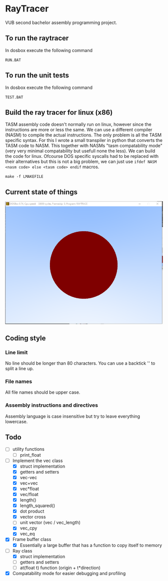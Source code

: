 # RayTracer
VUB second bachelor assembly programming project.

## To run the raytracer
In dosbox execute the following command

    RUN.BAT

## To run the unit tests
In dosbox execute the following command

    TEST.BAT

## Build the ray tracer for linux (x86)
TASM assembly code doesn't normally run on linux, however since the instructions
are more or less the same. We can use a different compiler (NASM) to compile the
actual instructions. The only problem is all the TASM specific syntax. For this
I wrote a small transpiler in python that converts the TASM code to NASM. This
together with NASMs "tasm compatability mode" (very very minimal compatability
but usefull none the less). We can build the code for linux. Ofcourse DOS
specific syscalls had to be replaced with their alternatives but this is not a 
big problem, we can just use `ifdef NASM <nasm code> else <tasm code> endif`
macros.

	make -f LMAKEFILE

## Current state of things
![Sphere render](saved/first_sphere_dosbox.png?raw=true "First sphere render")

## Coding style
### Line limit
No line should be longer than 80 characters. You can use a backtick '\' to split
a line up.

### File names
All file names should be upper case.

### Assembly instructions and directives
Assembly language is case insensitive but try to leave everything lowercase. 

## Todo
- [ ] utility functions
  - [ ] print_float
- [ ] Implement the vec class
  - [x] struct implementation
  - [x] getters and setters
  - [x] vec-vec
  - [x] vec+vec
  - [x] vec*float
  - [x] vec/float
  - [x] length()
  - [x] length_squared()
  - [x] dot product
  - [x] vector cross
  - [ ] unit vector (vec / vec_length)
  - [x] vec_cpy
  - [x] vec_eq
- [x] Frame buffer class
  - [x] Essentially a large buffer that has a function to copy itself to memory
- [ ] Ray class
  - [x] struct implementation 
  - [ ] getters and setters
  - [ ] at(float t) function (origin + t*direction)
- [x] Compatability mode for easier debugging and profiling
